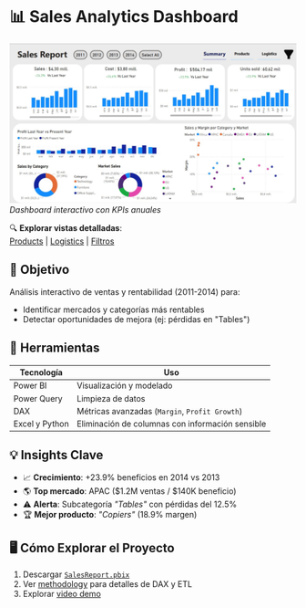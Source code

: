 # 📊 Sales Analytics Dashboard 
 
![Vista resumen del dashboard](outputs/Dashboard_Summary.JPG)  
*Dashboard interactivo con KPIs anuales*

🔍 **Explorar vistas detalladas**:  
[Products](outputs/Dashboard_Products.JPG) | [Logistics](outputs/Dashboard_Logistics.JPG) | [Filtros](outputs/Dashboard_filtering.JPG)

## 🎯 Objetivo
Análisis interactivo de ventas y rentabilidad (2011-2014) para:
- Identificar mercados y categorías más rentables
- Detectar oportunidades de mejora (ej: pérdidas en "Tables")

## 🔧 Herramientas
| Tecnología | Uso |
|------------|-----|
| Power BI | Visualización y modelado |
| Power Query | Limpieza de datos |
| DAX | Métricas avanzadas (`Margin`, `Profit Growth`) |
| Excel y Python | Eliminación de columnas con información sensible |
## 💡 Insights Clave
- 📈 **Crecimiento**: +23.9% beneficios en 2014 vs 2013
- 🌎 **Top mercado**: APAC ($1.2M ventas / $140K beneficio)
- ⚠️ **Alerta**: Subcategoría *"Tables"* con pérdidas del 12.5%
- 🏆 **Mejor producto**: *"Copiers"* (18.9% margen)

## 🖥️ Cómo Explorar el Proyecto
1. Descargar [`SalesReport.pbix`](powerbi/)
2. Ver [methodology](docs/) para detalles de DAX y ETL
3. Explorar [video demo](/outputs/demo.mp4)
